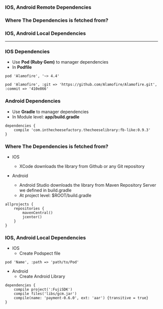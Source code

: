 
### IOS, Android Remote Dependencies
### Where The Dependencies is fetched from? 
### IOS, Android Local Dependencies
--------------------

### IOS Dependencies
* Use **Pod (Ruby Gem)** to manager dependencies
* In **Podfile**

```
pod 'Alamofire', '~> 4.4'

pod 'Alamofire', :git => 'https://github.com/Alamofire/Alamofire.git', :commit => '410e866'
```

### Android Dependencies
* Use **Gradle** to manager dependencies
* In Module level: **app/build.gradle**

```
dependencies {
    compile 'com.inthecheesefactory.thecheeselibrary:fb-like:0.9.3'
}
```
### Where The Dependencies is fetched from?
* IOS
  * XCode downloads the library from Github or any Git repository

* Android
  * Android Studio downloads the library from Maven Repository Server we defined in build.gradle
  * At project level: $ROOT/build.gradle
  
```
allprojects {
    repositories {
        mavenCentral()
        jcenter()
    }
}
```
### IOS, Android Local Dependencies

* IOS
  * Create Podspect file

```
pod 'Name', :path => 'path/to/Pod'
```
* Android
  * Create Android Library

```
dependencies {
    compile project(':FujiSDK')
    compile files('libs/gcm.jar')
    compile(name: 'payment-0.6.0', ext: 'aar') {transitive = true}
}
```

